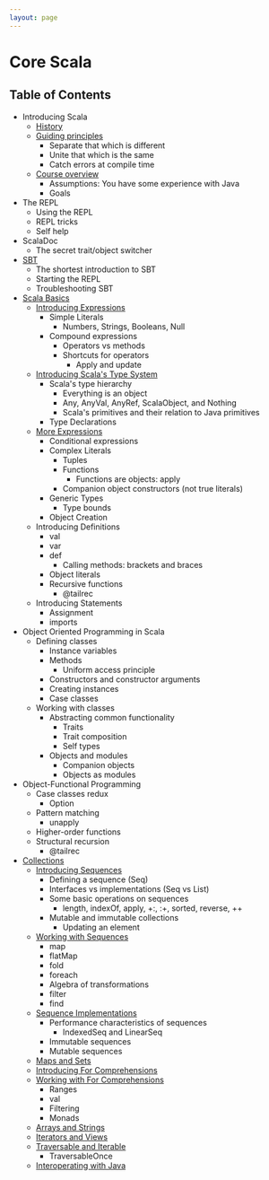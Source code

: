 ```yaml
---
layout: page
---
```


# Core Scala

## Table of Contents

- Introducing Scala
  - [History](intro/history.html)
  - [Guiding principles](intro/guiding-principles.html)
    - Separate that which is different
    - Unite that which is the same
    - Catch errors at compile time
  - [Course overview](intro/course-overview.html)
    - Assumptions: You have some experience with Java
    - Goals
- The REPL
  - Using the REPL
  - REPL tricks
  - Self help
- ScalaDoc
  - The secret trait/object switcher
- [SBT](sbt/index.html)
  - The shortest introduction to SBT
  - Starting the REPL
  - Troubleshooting SBT
- [Scala Basics](scala-basics/index.html)
  - [Introducing Expressions](scala-basics/expressions.html)
    - Simple Literals
      - Numbers, Strings, Booleans, Null
    - Compound expressions
      - Operators vs methods
      - Shortcuts for operators
        - Apply and update
  - [Introducing Scala's Type System](scala-basics/types.html)
    - Scala's type hierarchy
      - Everything is an object
      - Any, AnyVal, AnyRef, ScalaObject, and Nothing
      - Scala's primitives and their relation to Java primitives
    - Type Declarations
  - [More Expressions](scala-basics/more-expressions.html)
    - Conditional expressions
    - Complex Literals
      - Tuples
      - Functions
        - Functions are objects: apply
      - Companion object constructors (not true literals)
    - Generic Types
      - Type bounds
    - Object Creation
  - Introducing Definitions
    - val
    - var
    - def
      - Calling methods: brackets and braces
    - Object literals
    - Recursive functions
      - @tailrec
  - Introducing Statements
    - Assignment
    - imports
- Object Oriented Programming in Scala
  - Defining classes
    - Instance variables
    - Methods
      - Uniform access principle
    - Constructors and constructor arguments
    - Creating instances
    - Case classes
  - Working with classes
    - Abstracting common functionality
      - Traits
      - Trait composition
      - Self types
    - Objects and modules
      - Companion objects
      - Objects as modules
- Object-Functional Programming
  - Case classes redux
    - Option
  - Pattern matching
    - unapply
  - Higher-order functions
  - Structural recursion
    - @tailrec
- [Collections](collections/index.html)
  - [Introducing Sequences](collections/seq.html)
    - Defining a sequence (Seq)
    - Interfaces vs implementations (Seq vs List)
    - Some basic operations on sequences
      - length, indexOf, apply, +:, :+, sorted, reverse, ++
    - Mutable and immutable collections
      - Updating an element
  - [Working with Sequences](collections/working-with-seq.html)
    - map
    - flatMap
    - fold
    - foreach
    - Algebra of transformations
    - filter
    - find
  - [Sequence Implementations](collections/seq-implementations.html)
    - Performance characteristics of sequences
      - IndexedSeq and LinearSeq
    - Immutable sequences
    - Mutable sequences
  - [Maps and Sets](collections/map-and-set.html)
  - [Introducing For Comprehensions](collections/for-comprehensions.html)
  - [Working with For Comprehensions](collections/working-with-for-comprehensions.html)
    - Ranges
    - val
    - Filtering
    - Monads
  - [Arrays and Strings](collections/arrays-and-strings.html)
  - [Iterators and Views](collections/iterators.html)
  - [Traversable and Iterable](collections/traversable.html)
    - TraversableOnce
  - [Interoperating with Java](collections/java-interop.html)
